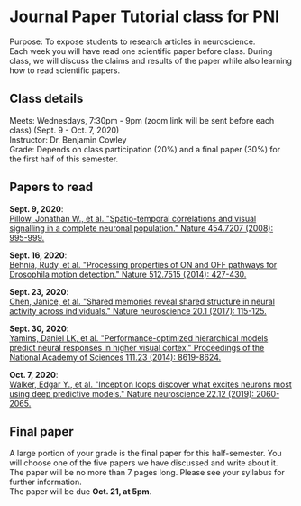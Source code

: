# Journal Paper Tutorial class for PNI
Purpose: To expose students to research articles in neuroscience.\
Each week you will have read one scientific paper before class. During class, we will discuss the claims and results of the paper while also learning how to read scientific papers.

## Class details

Meets: Wednesdays, 7:30pm - 9pm  (zoom link will be sent before each class) (Sept. 9 - Oct. 7, 2020) \
Instructor: Dr. Benjamin Cowley \
Grade: Depends on class participation (20%) and a final paper (30%) for the first half of this semester.

## Papers to read

**Sept. 9, 2020**: \
<a href="./papers/Pillow 2008.pdf" target="_blank">Pillow, Jonathan W., et al. "Spatio-temporal correlations and visual signalling in a complete neuronal population." Nature 454.7207 (2008): 995-999.</a>

**Sept. 16, 2020**: \
<a href="./papers/Behnia 2014.pdf" target="_blank">Behnia, Rudy, et al. "Processing properties of ON and OFF pathways for Drosophila motion detection." Nature 512.7515 (2014): 427-430. </a>

**Sept. 23, 2020**: \
<a href="./papers/Chen 2016.pdf" target="_blank">Chen, Janice, et al. "Shared memories reveal shared structure in neural activity across individuals." Nature neuroscience 20.1 (2017): 115-125.</a>

**Sept. 30, 2020**: \
<a href="./papers/Yamins 2014.pdf" target="_blank">Yamins, Daniel LK, et al. "Performance-optimized hierarchical models predict neural responses in higher visual cortex." Proceedings of the National Academy of Sciences 111.23 (2014): 8619-8624.</a>

**Oct. 7, 2020**: \
<a href="./papers/Walker 2019.pdf" target="_blank">Walker, Edgar Y., et al. "Inception loops discover what excites neurons most using deep predictive models." Nature neuroscience 22.12 (2019): 2060-2065.</a>


## Final paper
A large portion of your grade is the final paper for this half-semester. You will choose one of the five papers we have discussed and write about it. The paper will be no more than 7 pages long.  Please see your syllabus for further information.\
The paper will be due **Oct. 21, at 5pm**. 
